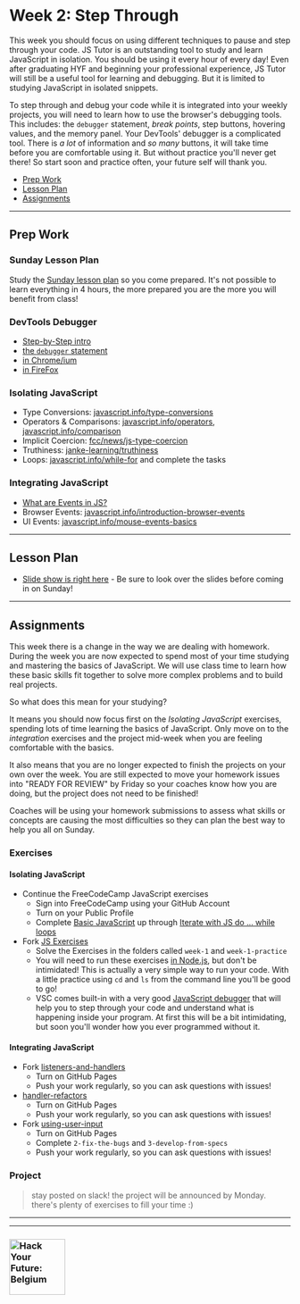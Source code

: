 # Week 2: Step Through

This week you should focus on using different techniques to pause and step through your code.  JS Tutor is an outstanding tool to study and learn JavaScript in isolation. You should be using it every hour of every day! Even after graduating HYF and beginning your professional experience, JS Tutor will still be a useful tool for learning and debugging. But it is limited to studying JavaScript in isolated snippets.

To step through and debug your code while it is integrated into your weekly projects, you will need to learn how to use the browser's debugging tools.  This includes: the `debugger` statement, _break points_, step buttons, hovering values, and the memory panel.  Your DevTools' debugger is a complicated tool.  There is _a lot_ of information and _so many_ buttons, it will take time before you are comfortable using it.  But without practice you'll never get there! So start soon and practice often, your future self will thank you.

* [Prep Work](#prep-work)
* [Lesson Plan](#lesson-plan)
* [Assignments](#assignments)

---

## Prep Work

### Sunday Lesson Plan

Study the [Sunday lesson plan](https://hackyourfuture.be/separation-of-concerns/week-2) so you come prepared. It's not possible to learn everything in 4 hours, the more prepared you are the more you will benefit from class!

### DevTools Debugger

* [Step-by-Step intro](https://javascript.info/debugging-chrome)
* [the `debugger` statement](https://developer.mozilla.org/en-US/docs/Web/JavaScript/Reference/Statements/debugger)
* [in Chrome/ium](https://developers.google.com/web/tools/chrome-devtools/javascript/)
* [in FireFox](https://www.youtube.com/watch?v=sK8KU8oiF8s)

### Isolating JavaScript

* Type Conversions: [javascript.info/type-conversions](https://javascript.info/type-conversions)
* Operators & Comparisons: [javascript.info/operators](https://javascript.info/operators), [javascript.info/comparison](https://javascript.info/comparison)
* Implicit Coercion: [fcc/news/js-type-coercion](https://www.freecodecamp.org/news/js-type-coercion-explained-27ba3d9a2839/)
* Truthiness: [janke-learning/truthiness](https://github.com/janke-learning/truthiness)
* Loops: [javascript.info/while-for](https://javascript.info/while-for) and complete the tasks

### Integrating JavaScript

* [What are Events in JS?](https://www.youtube.com/watch?v=gx0oAgvXyE4)
* Browser Events: [javascript.info/introduction-browser-events](https://javascript.info/introduction-browser-events)
* UI Events: [javascript.info/mouse-events-basics](https://javascript.info/mouse-events-basics)

---

## Lesson Plan

* [Slide show is right here](https://hackyourfuture.be/separation-of-concerns/week-2) - Be sure to look over the slides before coming in on Sunday!

---

## Assignments

This week there is a change in the way we are dealing with homework. During the week you are now expected to spend most of your time studying and mastering the basics of JavaScript. We will use class time to learn how these basic skills fit together to solve more complex problems and to build real projects.

So what does this mean for your studying?

It means you should now focus first on the _Isolating JavaScript_ exercises, spending lots of time learning the basics of JavaScript.  Only move on to the _integration_ exercises and the project mid-week when you are feeling comfortable with the basics.

It also means that you are no longer expected to finish the projects on your own over the week. You are still expected to move your homework issues into "READY FOR REVIEW" by Friday so your coaches know how you are doing, but the project does not need to be finished!

Coaches will be using your homework submissions to assess what skills or concepts are causing the most difficulties so they can plan the best way to help you all on Sunday.

### Exercises


#### Isolating JavaScript

* Continue the FreeCodeCamp JavaScript exercises
  * Sign into FreeCodeCamp using your GitHub Account
  * Turn on your Public Profile
  * Complete [Basic JavaScript](https://www.freecodecamp.org/learn/javascript-algorithms-and-data-structures/basic-javascript/) up through [Iterate with JS do ... while loops](https://www.freecodecamp.org/learn/javascript-algorithms-and-data-structures/basic-javascript/iterate-with-javascript-do...while-loops)
* Fork [JS Exercises](https://github.com/CodeYourFuture/js-exercises/)
  * Solve the Exercises in the folders called `week-1` and `week-1-practice`
  * You will need to run these exercises [in Node.js](https://www.youtube.com/watch?v=DsH-fizHkcY), but don't be intimidated!  This is actually a very simple way to run your code.  With a little practice using `cd` and `ls` from the command line you'll be good to go!
  * VSC comes built-in with a very good [JavaScript debugger](https://www.youtube.com/watch?v=DsH-fizHkcY) that will help you to step through your code and understand what is happening inside your program.  At first this will be a bit intimidating, but soon you'll wonder how you ever programmed without it.

#### Integrating JavaScript

* Fork [listeners-and-handlers](https://github.com/hackyourfuturebelgium/listeners-and-handlers)
  * Turn on GitHub Pages
  * Push your work regularly, so you can ask questions with issues!
* [handler-refactors](https://github.com/hackyourfuturebelgium/handler-refactors)
  * Turn on GitHub Pages
  * Push your work regularly, so you can ask questions with issues!
* Fork [using-user-input](https://github.com/hackyourfuturebelgium/using-user-input)
  * Turn on GitHub Pages
  * Complete `2-fix-the-bugs` and `3-develop-from-specs`
  * Push your work regularly, so you can ask questions with issues!

### Project

> stay posted on slack!  the project will be announced by Monday. there's plenty of exercises to fill your time :)

---
---

### <a href="https://hackyourfuture.be" target="_blank"><img src="https://user-images.githubusercontent.com/18554853/63941625-4c7c3d00-ca6c-11e9-9a76-8d5e3632fe70.jpg" width="100" height="100" alt="Hack Your Future: Belgium"></a>
